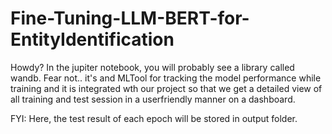 # Fine-Tuning-LLM-BERT-for-EntityIdentification
Howdy?
In the jupiter notebook, you will probably see a library called wandb. Fear not.. it's and MLTool for tracking the model performance while training and it is integrated wth our project so that we get a detailed view of all training and test session in a userfriendly manner on a dashboard.

FYI: Here, the test result of each epoch will be stored in output folder.
